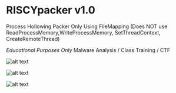 # RISCYpacker v1.0
Process Hollowing Packer Only Using FileMapping
(Does NOT use ReadProcessMemory,WriteProcessMemory, SetThreadContext, CreateRemoteThread)

*Educational Purposes Only*
Malware Analysis / Class Training / CTF



![alt text](https://i.imgur.com/iQvKRzj.png)

![alt text](https://i.imgur.com/4svECNc.png)

![alt text](https://i.imgur.com/vvpZ4Pp.png)
